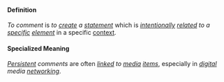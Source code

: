 #### Definition

*To comment* is *to [create](https://github.com/gcassel/Modular-Organization-Terminology/blob/master/terms/create.md) a [statement](https://github.com/gcassel/Modular-Organization-Terminology/blob/master/terms/state.md)* which is *[intentionally](https://github.com/gcassel/Modular-Organization-Terminology/blob/master/terms/intention.md) [related](https://github.com/gcassel/Modular-Organization-Terminology/blob/master/terms/relate.md) to a [specific](https://github.com/gcassel/Modular-Organization-Terminology/blob/master/terms/specific.md) [element](https://github.com/gcassel/Modular-Organization-Terminology/blob/master/terms/element.md)* in a specific [context](https://github.com/gcassel/Modular-Organization-Terminology/blob/master/terms/context.md).

#### Specialized Meaning

*[Persistent](https://github.com/gcassel/Modular-Organization-Terminology/blob/master/terms/persist.md) comments* are often *[linked](https://github.com/gcassel/Modular-Organization-Terminology/blob/master/terms/link.md) to [media](https://github.com/gcassel/Modular-Organization-Terminology/blob/master/terms/media.md) [items](https://github.com/gcassel/Modular-Organization-Terminology/blob/master/terms/item.md)*, especially in *[digital](https://github.com/gcassel/Modular-Organization-Terminology/blob/master/terms/digital.md) media [networking](https://github.com/gcassel/Modular-Organization-Terminology/blob/master/terms/network.md)*.
